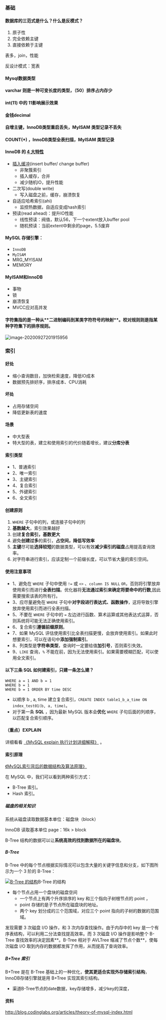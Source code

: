 ### 基础

#### 数据库的三范式是什么？什么是反模式？

1. 原子性
2. 完全依赖主键
3. 直接依赖于主键

表多，join，性能

反设计模式：宽表

#### Mysql数据类型

#### varchar 则是一种可变长度的类型，（50）排序占内存少

#### int(11) 中的 11影响展示效果

#### 金钱decimal 

#### 自增主键，InnoDB类型重启丢失，MyISAM 类型记录不丢失

#### COUNT(*) ，InnoDB类型全表扫描，MyISAM 类型记录

#### InnoDB 的 [4 大特性](https://note.youdao.com/ynoteshare1/index.html?id=a6004953a0a7c80073ac74d8e76f1ebd&type=note)

- [插入缓冲](https://www.cnblogs.com/zhs0/p/10528520.html)(insert buffer/ change buffer) 
  - 非聚簇索引
  - 插入缓存，合并
  - 减少随机IO，提升性能
- 二次写(double write)
  - 写入磁盘之前，缓存，崩溃恢复
- 自适应哈希索引(ahi)
  - 监控热数据，自适应变成hash索引
- 预读(read ahead)：提升IO性能
  - 线性预读：阀值，默认56，下一个extent放入buffer pool
  - 随机预读：当前extent中剩余的page，5.5废弃

#### MySQL 存储引擎：

- `InnoDB`
- `MyISAM`
- MRG_MYISAM
- MEMORY

#### MyISAM和InnoDB

- 事物
- 锁
- 崩溃恢复
- MVCC应对高并发





#### 字符集指的是⼀种从**⼆进制编码**到某类**字符符号**的**映射**。校对规则则是指某种**字符集下**的**排序规则**。



![image-20200927201915956](https://gitee.com//chenchong0817/picture/raw/master/Aaron/20200927201926.png)



### 索引

#### 好处

- 缩小查询数目，加快检索速度，降低IO成本
- 数据预先排好序，排序成本、CPU消耗

#### 坏处

- 占用存储空间
- 降低更新表的速度

#### 场景

- 中大型表
- 特大型的表，建立和使用索引的代价随着增长，建议**分库分表**

#### 索引类型

- 1、普通索引
- 2、唯一索引
- 3、主键索引
- 4、复合索引
- 5、外键索引
- 6、全文索引

#### **创建**原则

1.  `WHERE` 子句中的列，或连接子句中的列
2. **基数越大**，索引效果越好
3. 创建**复合索引，基数更大**
4. 避免**创建过多**的索引，**占空间，降低写效率**
5. **主键**尽可能**选择较短**的数据类型，可以有效**减少索引的磁盘**占用提高查询效率。
6. 对字符串进行索引，应该定制一个前缀长度，可以节省大量的索引空间。

#### **使用**注意事项

- 1、避免在 `WHERE` 子句中使用 `!=` 或 `<>` 、`column IS NULL`  `OR`，否则将引擎放弃使用索引而进行**全表扫描**。优化器将**无法通过索引来确定将要命中的行数**,因此需要搜索该表的所有行。
- 3、应尽量避免在 `WHERE` 子句中**对字段进行表达式、函数操作**，这将导致引擎放弃使用索引而进行全表扫描。
- 5、不要在 `WHERE` 子句中的 `=` 左边进行函数、算术运算或其他表达式运算，否则系统将可能无法正确使用索引。
- 6、复合索引**遵循前缀原则**。
- 7、如果 MySQL 评估使用索引比全表扫描更慢，会放弃使用索引。如果此时想要索引，可以在语句中**添加强制索引**。
- 8、列类型是**字符串类型**，查询时一定要给值**加引号**，否则索引失效。
- 9、`LIKE` 查询，`%` 不能在前，因为无法使用索引。如果需要模糊匹配，可以使用全文索引。

####  以下三条 SQL 如何建索引，只建一条怎么建？

```
WHERE a = 1 AND b = 1
WHERE b = 1
WHERE b = 1 ORDER BY time DESC
```

- 以顺序 b , a, time 建立复合索引，`CREATE INDEX table1_b_a_time ON index_test01(b, a, time)`。
- 对于第一条 **SQL** ，因为最新 MySQL 版本会**优化** `WHERE` 子句后面的列顺序，以匹配复合索引顺序。

#### （重点）EXPLAIN

详细看看 [《MySQL explain 执行计划详细解释》](http://www.jfox.info/2017/mysql-explain执行计划详细解释.html) 。

#### 索引原理

[《MySQL索引背后的数据结构及算法原理》](http://blog.codinglabs.org/articles/theory-of-mysql-index.html)

在 MySQL 中，我们可以看到两种索引方式：

- B-Tree 索引。
- Hash 索引。

##### 磁盘的相关知识

系统从磁盘读取数据基本单位：磁盘块（block）

InnoDB 读取基本单位  page：16k > block

B-Tree 结构的数据可以让**系统高效的找到数据所在的磁盘块**。

##### B-Tree

B-Tree 中的每个节点根据实际情况可以包含大量的关键字信息和分支，如下图所示为一个 3 阶的 B-Tree：

[![B-Tree 的结构](http://static2.iocoder.cn/84ea509fa091a10add4e7614e6cb37db)](http://static2.iocoder.cn/84ea509fa091a10add4e7614e6cb37db)B-Tree 的结构

- 每个节点占用一个盘块的磁盘空间
  - 一个节点上有两个升序排序的 key 和三个指向子树根节点的 point ，
  - point 存储的是子节点所在磁盘块的地址。
  - 两个 key 划分成的三个范围域，对应三个 point 指向的子树的数据的范围域。

发现需要 3 次磁盘 I/O 操作，和 3 次内存查找操作。由于内存中的 key 是一个有序表结构，可以利用二分法查找提高效率。而 3 次磁盘 I/O 操作是影响整个 B-Tree 查找效率的决定因素**。B-Tree 相对于 AVLTree 缩减了节点个数**，使每次磁盘 I/O 取到内存的数据都发挥了作用，从而提高了查询效率。

#####  **B+Tree 索引**

B+Tree 是在 B-Tree 基础上的一种优化，**使其更适合实现外存储索引结构**，InnoDB存储引擎就是用 B+Tree 实现其索引结构。

- 渠道B-Tree节点的date数据，key存储增多，减少key的深度，

#### 资料

http://blog.codinglabs.org/articles/theory-of-mysql-index.html